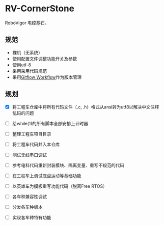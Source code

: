 # RV-CornerStone

RoboVigor 电控基石。

## 规范

- 裸机（无系统）
- 使用配置文件调整功能开关及参数
- 使用utf-8
- 采用采用代码规范
- 采用[Gitflow Workflow](https://www.atlassian.com/git/tutorials/comparing-workflows/gitflow-workflow)作为版本管理

## 规划

- [x] 将工程车仓库中将所有代码文件（.c, .h）格式从ansi转为utf8以解决中文注释乱码的问题
- [ ] 给while(1)的所有脚本全部安排上计时器 
- [ ] 整理工程车项目目录
- [ ] 将工程车代码并入本仓库
- [ ] 测试无线串口调试
- [ ] 参考电科代码重新封装模块、隔离变量、重写不规范的代码
- [ ] 在工程车上调试底盘运动等基础功能
- [ ] 以英雄车为模板重写功能代码（脱离Free RTOS）
- [ ] 各车种兼容性调试
- [ ] 分发各车种版本
- [ ] 实现各车种特有功能


